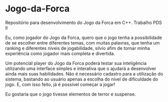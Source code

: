 ﻿# Jogo-da-Forca
Repositório para desenvolvimento do Jogo da Forca em C++.
Trabalho PDS II

Eu, como jogador do Jogo da Forca, quero que o jogo tenha a possibilidade de se escolher entre diferentes temas, 
com muitas palavras, que tenha um ranking e diferentes níveis de jogabilidade, silvio
afim de tornar minha experiência como jogador mais completa e divertida. 

Um potencial player do Jogo da Forca poderá testar sua inteligência utilizando uma interface simples e interativa que o ajudará a desenvolver ainda mais suas habilidades. Não é necessário cadastro para a utilização do sistema, bastando ao usuário apenas a escolha do nível de dificuldade do jogo. E, com isso feito, já é possível começar a jogar! 

Eu gostaria que o jogo tivesse elementos de terror e suspense.
